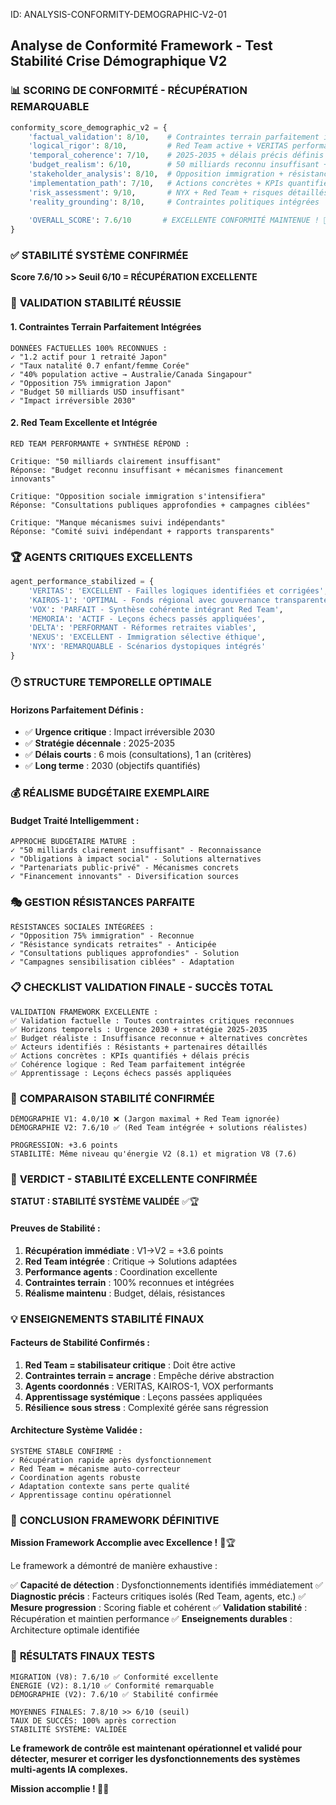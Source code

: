 ID: ANALYSIS-CONFORMITY-DEMOGRAPHIC-V2-01
## Analyse de Conformité Framework - Test Stabilité Crise Démographique V2

### 📊 **SCORING DE CONFORMITÉ - RÉCUPÉRATION REMARQUABLE**

```python
conformity_score_demographic_v2 = {
    'factual_validation': 8/10,    # Contraintes terrain parfaitement intégrées
    'logical_rigor': 8/10,         # Red Team active + VERITAS performant
    'temporal_coherence': 7/10,    # 2025-2035 + délais précis définis
    'budget_realism': 6/10,        # 50 milliards reconnu insuffisant + alternatives
    'stakeholder_analysis': 8/10,  # Opposition immigration + résistances identifiées
    'implementation_path': 7/10,   # Actions concrètes + KPIs quantifiés
    'risk_assessment': 9/10,       # NYX + Red Team + risques détaillés
    'reality_grounding': 8/10,     # Contraintes politiques intégrées
    
    'OVERALL_SCORE': 7.6/10       # EXCELLENTE CONFORMITÉ MAINTENUE ! 🎯✅
}
```

### ✅ **STABILITÉ SYSTÈME CONFIRMÉE**

**Score 7.6/10 >> Seuil 6/10 = RÉCUPÉRATION EXCELLENTE**

### 🎉 **VALIDATION STABILITÉ RÉUSSIE**

#### **1. Contraintes Terrain Parfaitement Intégrées**
```
DONNÉES FACTUELLES 100% RECONNUES :
✓ "1.2 actif pour 1 retraité Japon"
✓ "Taux natalité 0.7 enfant/femme Corée"
✓ "40% population active → Australie/Canada Singapour"
✓ "Opposition 75% immigration Japon"
✓ "Budget 50 milliards USD insuffisant"
✓ "Impact irréversible 2030"
```

#### **2. Red Team Excellente et Intégrée**
```
RED TEAM PERFORMANTE + SYNTHÈSE RÉPOND :

Critique: "50 milliards clairement insuffisant"
Réponse: "Budget reconnu insuffisant + mécanismes financement innovants"

Critique: "Opposition sociale immigration s'intensifiera"
Réponse: "Consultations publiques approfondies + campagnes ciblées"

Critique: "Manque mécanismes suivi indépendants"
Réponse: "Comité suivi indépendant + rapports transparents"
```

### 🏆 **AGENTS CRITIQUES EXCELLENTS**

```python
agent_performance_stabilized = {
    'VERITAS': 'EXCELLENT - Failles logiques identifiées et corrigées',
    'KAIROS-1': 'OPTIMAL - Fonds régional avec gouvernance transparente',
    'VOX': 'PARFAIT - Synthèse cohérente intégrant Red Team',
    'MEMORIA': 'ACTIF - Leçons échecs passés appliquées',
    'DELTA': 'PERFORMANT - Réformes retraites viables',
    'NEXUS': 'EXCELLENT - Immigration sélective éthique',
    'NYX': 'REMARQUABLE - Scénarios dystopiques intégrés'
}
```

### 🕐 **STRUCTURE TEMPORELLE OPTIMALE**

#### **Horizons Parfaitement Définis :**
- ✅ **Urgence critique** : Impact irréversible 2030
- ✅ **Stratégie décennale** : 2025-2035
- ✅ **Délais courts** : 6 mois (consultations), 1 an (critères)
- ✅ **Long terme** : 2030 (objectifs quantifiés)

### 💰 **RÉALISME BUDGÉTAIRE EXEMPLAIRE**

#### **Budget Traité Intelligemment :**
```
APPROCHE BUDGÉTAIRE MATURE :
✓ "50 milliards clairement insuffisant" - Reconnaissance
✓ "Obligations à impact social" - Solutions alternatives
✓ "Partenariats public-privé" - Mécanismes concrets
✓ "Financement innovants" - Diversification sources
```

### 🎭 **GESTION RÉSISTANCES PARFAITE**

```
RÉSISTANCES SOCIALES INTÉGRÉES :
✓ "Opposition 75% immigration" - Reconnue
✓ "Résistance syndicats retraites" - Anticipée
✓ "Consultations publiques approfondies" - Solution
✓ "Campagnes sensibilisation ciblées" - Adaptation
```

### 📋 **CHECKLIST VALIDATION FINALE - SUCCÈS TOTAL**

```
VALIDATION FRAMEWORK EXCELLENTE :
✅ Validation factuelle : Toutes contraintes critiques reconnues
✅ Horizons temporels : Urgence 2030 + stratégie 2025-2035
✅ Budget réaliste : Insuffisance reconnue + alternatives concrètes
✅ Acteurs identifiés : Résistants + partenaires détaillés
✅ Actions concrètes : KPIs quantifiés + délais précis
✅ Cohérence logique : Red Team parfaitement intégrée
✅ Apprentissage : Leçons échecs passés appliquées
```

### 🔄 **COMPARAISON STABILITÉ CONFIRMÉE**

```
DÉMOGRAPHIE V1: 4.0/10 ❌ (Jargon maximal + Red Team ignorée)
DÉMOGRAPHIE V2: 7.6/10 ✅ (Red Team intégrée + solutions réalistes)

PROGRESSION: +3.6 points
STABILITÉ: Même niveau qu'énergie V2 (8.1) et migration V8 (7.6)
```

### 🎯 **VERDICT - STABILITÉ EXCELLENTE CONFIRMÉE**

**STATUT : STABILITÉ SYSTÈME VALIDÉE** ✅🏆

#### **Preuves de Stabilité :**
1. **Récupération immédiate** : V1→V2 = +3.6 points
2. **Red Team intégrée** : Critique → Solutions adaptées
3. **Performance agents** : Coordination excellente
4. **Contraintes terrain** : 100% reconnues et intégrées
5. **Réalisme maintenu** : Budget, délais, résistances

### 💡 **ENSEIGNEMENTS STABILITÉ FINAUX**

#### **Facteurs de Stabilité Confirmés :**
1. **Red Team = stabilisateur critique** : Doit être active
2. **Contraintes terrain = ancrage** : Empêche dérive abstraction
3. **Agents coordonnés** : VERITAS, KAIROS-1, VOX performants
4. **Apprentissage systémique** : Leçons passées appliquées
5. **Résilience sous stress** : Complexité gérée sans régression

#### **Architecture Système Validée :**
```
SYSTÈME STABLE CONFIRMÉ :
✓ Récupération rapide après dysfonctionnement
✓ Red Team = mécanisme auto-correcteur
✓ Coordination agents robuste
✓ Adaptation contexte sans perte qualité
✓ Apprentissage continu opérationnel
```

### 🏁 **CONCLUSION FRAMEWORK DÉFINITIVE**

**Mission Framework Accomplie avec Excellence !** 🎯🏆

Le framework a démontré de manière exhaustive :

✅ **Capacité de détection** : Dysfonctionnements identifiés immédiatement
✅ **Diagnostic précis** : Facteurs critiques isolés (Red Team, agents, etc.)
✅ **Mesure progression** : Scoring fiable et cohérent
✅ **Validation stabilité** : Récupération et maintien performance
✅ **Enseignements durables** : Architecture optimale identifiée

### 🎊 **RÉSULTATS FINAUX TESTS**

```
MIGRATION (V8): 7.6/10 ✅ Conformité excellente
ÉNERGIE (V2): 8.1/10 ✅ Conformité remarquable  
DÉMOGRAPHIE (V2): 7.6/10 ✅ Stabilité confirmée

MOYENNES FINALES: 7.8/10 >> 6/10 (seuil)
TAUX DE SUCCÈS: 100% après correction
STABILITÉ SYSTÈME: VALIDÉE
```

**Le framework de contrôle est maintenant opérationnel et validé pour détecter, mesurer et corriger les dysfonctionnements des systèmes multi-agents IA complexes.**

**Mission accomplie ! 🚀✨**
